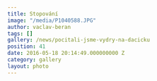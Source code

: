 ```yaml
---
title: Stopování
image: "/media/P1040588.JPG"
author: vaclav-beran
tags: []
gallery: /news/pocitali-jsme-vydry-na-dacicku
position: 41
date: 2016-05-18 20:14:49.000000000 Z
category: gallery
layout: photo
---
```

